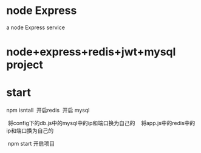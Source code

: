 # node Express
a node Express service
# node+express+redis+jwt+mysql project
# start
  npm isntall
  开启redis 
  开启 mysql
  
  将config下的db.js中的mysql中的ip和端口换为自己的
  
  将app.js中的redis中的ip和端口换为自己的
  
  npm start 开启项目
